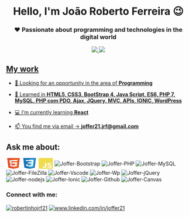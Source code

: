 <h1 align="center"> Hello, I'm João Roberto Ferreira 😉</h1>

<h3 align="center">❤️ Passionate about programming and technologies in the digital world</h3>

<div align="center">
  <a href="https://github.com/joffer21">
  <img height="180em" src="https://github-readme-stats.vercel.app/api?username=joffer21&show_icons=true&theme=cobalt&include_all_commits=true&count_private=true"/>
  <img height="180em" src="https://github-readme-stats.vercel.app/api/top-langs/?username=joffer21&layout=compact&langs_count=7&theme=cobalt"/>
</div>

 ## My work

- 🏢 Looking for an opportunity in the area of **Programming**

- 🌱 Learned in **HTML5, CSS3, BootStrap 4, Java Script, ES6, PHP 7, MySQL, PHP com PDO, Ajax, JQuery, MVC, APIs, IONIC, WordPress**

- 💻 I’m currently learning **React**
  
- 📫 You find me via email -> **joffer21.jrf@gmail.com**
  
## Ask me about: 
  <div style="display: inline_block">
  <img align="center" alt="Joffer-HTML" height="30" width="40" src="https://raw.githubusercontent.com/devicons/devicon/master/icons/html5/html5-original.svg"/>
  <img align="center" alt="Joffer-CSS" height="30" width="40" src="https://raw.githubusercontent.com/devicons/devicon/master/icons/css3/css3-original.svg"/>
  <img align="center" alt="Joffer-Js" height="30" width="40" src="https://raw.githubusercontent.com/devicons/devicon/master/icons/javascript/javascript-plain.svg"/>
  <img align="center" alt="Joffer-Bootstrap" height="30" width="40" src="https://cdn.jsdelivr.net/gh/devicons/devicon/icons/bootstrap/bootstrap-original.svg"/>  
  <img align="center" alt="Joffer-PHP" height="30" width="40" src="https://cdn.jsdelivr.net/gh/devicons/devicon/icons/php/php-plain.svg"/>
  <img align="center" alt="Joffer-MySQL" height="30" width="40" src="https://cdn.jsdelivr.net/gh/devicons/devicon/icons/mysql/mysql-original-wordmark.svg"/>
  <img align="center" alt="Joffer-FileZilla" height="30" width="40" src="https://cdn.jsdelivr.net/gh/devicons/devicon/icons/filezilla/filezilla-plain.svg" />
  <img align="center" alt="Joffer-Vscode" height="30" width="40" src="https://cdn.jsdelivr.net/gh/devicons/devicon/icons/vscode/vscode-original.svg"/>
  <img align="center" alt="Joffer-Wp" height="30" width="40" src="https://cdn.jsdelivr.net/gh/devicons/devicon/icons/wordpress/wordpress-original.svg" />
  <img align="center" alt="Joffer-jQuery" height="30" width="40" src="https://cdn.jsdelivr.net/gh/devicons/devicon/icons/jquery/jquery-original-wordmark.svg"/>
  <img align="center" alt="Joffer-nodejs" height="30" width="40" src="https://cdn.jsdelivr.net/gh/devicons/devicon/icons/nodejs/nodejs-original-wordmark.svg"
  <img align="center" alt="Joffer-Sass" height="30" width="40" src="https://cdn.jsdelivr.net/gh/devicons/devicon/icons/nodejs/nodejs-original.svg"/>
  <img align="center" alt="Joffer-Ionic" height="30" width="40" src="https://cdn.jsdelivr.net/gh/devicons/devicon/icons/ionic/ionic-original.svg"/>
  <img align="center" alt="Joffer-Github" height="30" width="40" src="https://cdn.jsdelivr.net/gh/devicons/devicon/icons/github/github-original.svg"/>
  <img align="center" alt="Joffer-Canvas" height="30" width="40" src="https://cdn.jsdelivr.net/gh/devicons/devicon/icons/canva/canva-original.svg"/>
  </div>

<h3 align="left">Connect with me:</h3>
<p align="left">
<a href="https://twitter.com/robertinhojrf21" target="blank"><img align="center" src="https://raw.githubusercontent.com/rahuldkjain/github-profile-readme-generator/master/src/images/icons/Social/twitter.svg" alt="robertinhojrf21" height="30" width="40" /></a>
<a href="https://linkedin.com/in/www.linkedin.com/in/joffer21" target="blank"><img align="center" src="https://raw.githubusercontent.com/rahuldkjain/github-profile-readme-generator/master/src/images/icons/Social/linked-in-alt.svg" alt="www.linkedin.com/in/joffer21" height="30" width="40" /></a>
</p>

<!---
  - 👀 I’m interested in ...
  - 🌱 I’m currently learning ...
  - 💞️ I’m looking to collaborate on ...
  - 📫 How to reach me ...
Joffer21/Joffer21 is a ✨ special ✨ repository because its `README.md` (this file) appears on your GitHub profile.
You can click the Preview link to take a look at your changes.
--->
